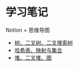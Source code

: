 # 学习笔记

Notion + 思维导图

- [树、二叉树、二叉搜索树](https://www.notion.so/ffaaa842591b4d1ba5dd55de56ed4767)
- [哈希表、映射与集合](https://www.notion.so/00f54502f72c4bfbad4100851c789bbe)
- [堆、二叉堆、图](https://www.notion.so/dd4e32a1b91c4e74891b736daaf4dda5)